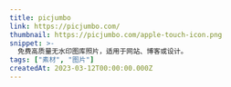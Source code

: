 ```yaml
---
title: picjumbo
link: https://picjumbo.com/
thumbnail: https://picjumbo.com/apple-touch-icon.png
snippet: >-
  免费高质量无水印图库照片，适用于网站、博客或设计。
tags: ["素材", "图片"]
createdAt: 2023-03-12T00:00:00.000Z
---
```

